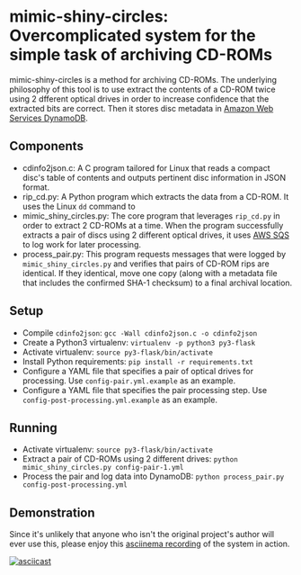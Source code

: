 # mimic-shiny-circles: Overcomplicated system for the simple task of archiving CD-ROMs

mimic-shiny-circles is a method for archiving CD-ROMs. The underlying philosophy of this tool is to use extract the contents of a CD-ROM twice using 2 dfferent optical drives in order to increase confidence that the extracted bits are correct. Then it stores disc metadata in [Amazon Web Services DynamoDB](https://aws.amazon.com/dynamodb/).

## Components
* cdinfo2json.c: A C program tailored for Linux that reads a compact disc's table of contents and outputs pertinent disc information in JSON format.
* rip_cd.py: A Python program which extracts the data from a CD-ROM. It uses the Linux `dd` command to 
* mimic_shiny_circles.py: The core program that leverages `rip_cd.py` in order to extract 2 CD-ROMs at a time. When the program successfully extracts a pair of discs using 2 different optical drives, it uses [AWS SQS](https://aws.amazon.com/sqs/) to log work for later processing.
* process_pair.py: This program requests messages that were logged by `mimic_shiny_circles.py` and verifies that pairs of CD-ROM rips are identical. If they identical, move one copy (along with a metadata file that includes the confirmed SHA-1 checksum) to a final archival location.

## Setup
* Compile `cdinfo2json`: `gcc -Wall cdinfo2json.c -o cdinfo2json`
* Create a Python3 virtualenv: `virtualenv -p python3 py3-flask`
* Activate virtualenv: `source py3-flask/bin/activate`
* Install Python requirements: `pip install -r requirements.txt`
* Configure a YAML file that specifies a pair of optical drives for processing. Use `config-pair.yml.example` as an example.
* Configure a YAML file that specifies the pair processing step. Use `config-post-processing.yml.example` as an example.

## Running
* Activate virtualenv: `source py3-flask/bin/activate`
* Extract a pair of CD-ROMs using 2 different drives: `python mimic_shiny_circles.py config-pair-1.yml`
* Process the pair and log data into DynamoDB: `python process_pair.py config-post-processing.yml`

## Demonstration
Since it's unlikely that anyone who isn't the original project's author will ever use this, please enjoy this [asciinema recording](https://asciinema.org/) of the system in action.

[![asciicast](https://asciinema.org/a/329322.png)](https://asciinema.org/a/329322)
